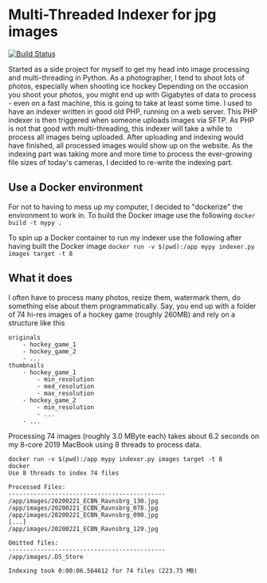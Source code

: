 # Multi-Threaded Indexer for jpg images
[![Build Status](https://travis-ci.org/katzefudder/image_indexer.svg?branch=master)](https://travis-ci.org/katzefudder/image_indexer)

Started as a side project for myself to get my head into image processing and multi-threading in Python.
As a photographer, I tend to shoot lots of photos, especially when shooting ice hockey
Depending on the occasion you shoot your photos, you might end up with Gigabytes of data to process - even on a fast machine, this is going to take at least some time.
I used to have an indexer written in good old PHP, running on a web server. This PHP indexer is then triggered when someone uploads images via SFTP. As PHP is not that good with multi-threading, this indexer will take a while to process all images being uploaded. After uploading and indexing would have finished, all processed images would show up on the website.
As the indexing part was taking more and more time to process the ever-growing file sizes of today's cameras, I decided to re-write the indexing part.

## Use a Docker environment
For not to having to mess up my computer, I decided to "dockerize" the environment to work in.
To build the Docker image use the following
`docker build -t mypy .`

To spin up a Docker container to run my indexer use the following after having built the Docker image
`docker run -v $(pwd):/app mypy indexer.py images target -t 8`

## What it does
I often have to process many photos, resize them, watermark them, do something else about them programmatically. 
Say, you end up with a folder of 74 hi-res images of a hockey game (roughly 260MB) and rely on a structure like this

```
originals
    - hockey_game_1
    - hockey_game_2
    - ...
thumbnails
    - hockey_game_1
        - min_resolution
        - med_resolution
        - max_resolution
    - hockey_game_2
        - min_resolution
        - ...
    - ...
```

Processing 74 images (roughly 3.0 MByte each) takes about 6.2 seconds on my 8-core 2019 MacBook using 8 threads to process data.

```
docker run -v $(pwd):/app mypy indexer.py images target -t 8      
docker
Use 8 threads to index 74 files

Processed Files:
--------------------------------------------
/app/images/20200221_ECBN_Ravnsbrg_130.jpg
/app/images/20200221_ECBN_Ravnsbrg_078.jpg
/app/images/20200221_ECBN_Ravnsbrg_090.jpg
[...]
/app/images/20200221_ECBN_Ravnsbrg_129.jpg

Omitted files:
--------------------------------------------
/app/images/.DS_Store

Indexing took 0:00:06.564612 for 74 files (223.75 MB)
```
